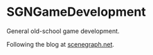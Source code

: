 # SGNGameDevelopment

General old-school game development.

Following the blog at [scenegraph.net](https://scenegraph.net "SGN").

